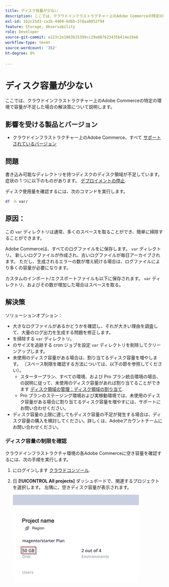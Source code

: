 ```yaml
---
title: ディスク容量が少ない
description: ここでは、クラウドインフラストラクチャー上のAdobe Commerceの特定の環境で容量が不足した場合の解決策について説明します。
exl-id: 1b2c25d3-ca1b-4409-8d6b-378aa0952f94
feature: Storage, Observability
role: Developer
source-git-commit: e223c2e1063b25399cc29a087623435b414e19a6
workflow-type: tm+mt
source-wordcount: '352'
ht-degree: 0%

---
```


# ディスク容量が少ない

ここでは、クラウドインフラストラクチャー上のAdobe Commerceの特定の環境で容量が不足した場合の解決策について説明します。

## 影響を受ける製品とバージョン

* クラウドインフラストラクチャー上のAdobe Commerce、すべて [サポートされているバージョン](https://magento.com/sites/default/files/magento-software-lifecycle-policy.pdf)

## 問題

書き込み可能なディレクトリを持つディスクのディスク領域が不足しています。 症状の 1 つに以下のものがあります。 [デプロイメントの停止](/help/troubleshooting/deployment/deployment-stuck-with-unable-to-upload-the-application-to-the-remote-cluster-error.md).

ディスク使用量を確認するには、次のコマンドを実行します。

```bash
df -h var/
```

## 原因：

この `var` ディレクトリは通常、多くのスペースを取ることができ、簡単に掃除することができます。

Adobe Commerceは、すべてのログファイルをに保存します。 `var` ディレクトリ。 新しいログファイルが作成され、古いログファイルが毎日アーカイブされます。 ただし、生成されるエラーの数が増え続ける場合は、ログファイルにより多くの容量が必要になります。

カスタムのインポート/エクスポートファイルも以下に保存されます。 `var` ディレクトリ、およびその数が増加した場合はスペースを取る。

## 解決策

ソリューションオプション：

* 大きなログファイルがあるかどうかを確認し、それが大きい理由を調査して、大量のログ出力を生成する問題を修正します。
* を掃除する `var` ディレクトリ。
* のサイズを追跡する cron ジョブを設定 `var` ディレクトリを削除してクリーンアップします。
* 未使用のディスク容量がある場合は、割り当てるディスク容量を増やします。 （スペース制限を確認する方法については、以下の節を参照してください）。
   * スタータープラン、すべての環境、および Pro プラン統合環境の場合、の説明に従って、未使用のディスク容量があれば割り当てることができます [ディスク領域の管理：ディスク領域の割り当て](https://devdocs.magento.com/guides/v2.3/cloud/project/manage-disk-space.html#application-disk-space).
   * Pro プランのステージング環境および実稼動環境では、未使用のディスク容量がある場合に割り当てるディスク容量を増やすには、サポートにお問い合わせください。
* ディスク容量の上限に達してもディスク容量の不足が発生する場合は、ディスク容量の購入を検討してください。詳しくは、Adobeアカウントチームにお問い合わせください。

### ディスク容量の制限を確認

クラウドインフラストラクチャ環境の各Adobe Commerceに空き容量を確認するには、次の手順を実行します。

1. にログインします [クラウドコンソール](https://console.adobecommerce.com).
1. 日 **[!UICONTROL All projects]** ダッシュボードで、関連するプロジェクトを選択します。 左隅に、空きディスク容量が表示されます。

   ![project_space.png](/help/troubleshooting/miscellaneous/assets/project_space.png)
